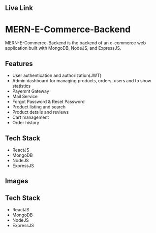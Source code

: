 ## Live Link

# MERN-E-Commerce-Backend

MERN-E-Commerce-Backend is the backend of an e-commerce web application built with MongoDB, NodeJS, and ExpressJS.

## Features

- User authentication and authorization(JWT)
- Admin dashboard for managing products, orders, users and to show statistics
- Payemnt Gateway
- Mail Service
- Forgot Password & Reset Password
- Product listing and search
- Product details and reviews
- Cart management
- Order history

## Tech Stack

- ReactJS
- MongoDB
- NodeJS
- ExpressJS

## Images

## Tech Stack

- ReactJS
- MongoDB
- NodeJS
- ExpressJS
